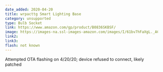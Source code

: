 ```yaml
---
date_added: 2020-04-20
title: wrpacttg Smart Lighting Base
category: unsupported
type: Bulb Socket
link: https://www.amazon.com/gp/product/B0836SKBSF/
image: https://images-na.ssl-images-amazon.com/images/I/61bv7hFaXgL._AC_SL1500_.jpg
link2: 
link3: 
flash: not known
---
```

Attempted OTA flashing on 4/20/20; device refused to connect, likely patched